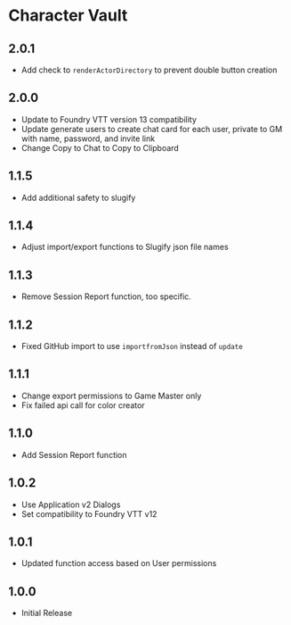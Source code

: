 # Character Vault

## 2.0.1

- Add check to `renderActorDirectory` to prevent double button creation

## 2.0.0

- Update to Foundry VTT version 13 compatibility
- Update generate users to create chat card for each user, private to GM with name, password, and invite link
- Change Copy to Chat to Copy to Clipboard

## 1.1.5

- Add additional safety to slugify

## 1.1.4

- Adjust import/export functions to Slugify json file names

## 1.1.3

- Remove Session Report function, too specific.

## 1.1.2

- Fixed GitHub import to use `importfromJson` instead of `update`

## 1.1.1

- Change export permissions to Game Master only
- Fix failed api call for color creator

## 1.1.0

- Add Session Report function

## 1.0.2

- Use Application v2 Dialogs
- Set compatibility to Foundry VTT v12

## 1.0.1

- Updated function access based on User permissions

## 1.0.0

- Initial Release

